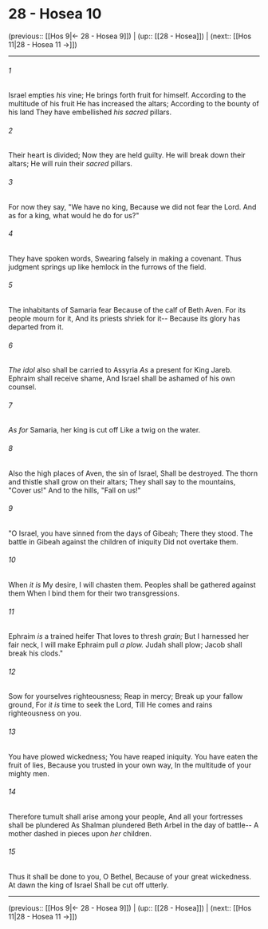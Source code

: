 # 28 - Hosea 10

(previous:: [[Hos 9|← 28 - Hosea 9]]) | (up:: [[28 - Hosea]]) | (next:: [[Hos 11|28 - Hosea 11 →]])

***


###### 1 
Israel empties _his_ vine; He brings forth fruit for himself. According to the multitude of his fruit He has increased the altars; According to the bounty of his land They have embellished _his sacred_ pillars. 

###### 2 
Their heart is divided; Now they are held guilty. He will break down their altars; He will ruin their _sacred_ pillars. 

###### 3 
For now they say, "We have no king, Because we did not fear the Lord. And as for a king, what would he do for us?" 

###### 4 
They have spoken words, Swearing falsely in making a covenant. Thus judgment springs up like hemlock in the furrows of the field. 

###### 5 
The inhabitants of Samaria fear Because of the calf of Beth Aven. For its people mourn for it, And its priests shriek for it-- Because its glory has departed from it. 

###### 6 
_The idol_ also shall be carried to Assyria _As_ a present for King Jareb. Ephraim shall receive shame, And Israel shall be ashamed of his own counsel. 

###### 7 
_As for_ Samaria, her king is cut off Like a twig on the water. 

###### 8 
Also the high places of Aven, the sin of Israel, Shall be destroyed. The thorn and thistle shall grow on their altars; They shall say to the mountains, "Cover us!" And to the hills, "Fall on us!" 

###### 9 
"O Israel, you have sinned from the days of Gibeah; There they stood. The battle in Gibeah against the children of iniquity Did not overtake them. 

###### 10 
When _it is_ My desire, I will chasten them. Peoples shall be gathered against them When I bind them for their two transgressions. 

###### 11 
Ephraim _is_ a trained heifer That loves to thresh _grain;_ But I harnessed her fair neck, I will make Ephraim pull _a plow._ Judah shall plow; Jacob shall break his clods." 

###### 12 
Sow for yourselves righteousness; Reap in mercy; Break up your fallow ground, For _it is_ time to seek the Lord, Till He comes and rains righteousness on you. 

###### 13 
You have plowed wickedness; You have reaped iniquity. You have eaten the fruit of lies, Because you trusted in your own way, In the multitude of your mighty men. 

###### 14 
Therefore tumult shall arise among your people, And all your fortresses shall be plundered As Shalman plundered Beth Arbel in the day of battle-- A mother dashed in pieces upon _her_ children. 

###### 15 
Thus it shall be done to you, O Bethel, Because of your great wickedness. At dawn the king of Israel Shall be cut off utterly.

***

(previous:: [[Hos 9|← 28 - Hosea 9]]) | (up:: [[28 - Hosea]]) | (next:: [[Hos 11|28 - Hosea 11 →]])
